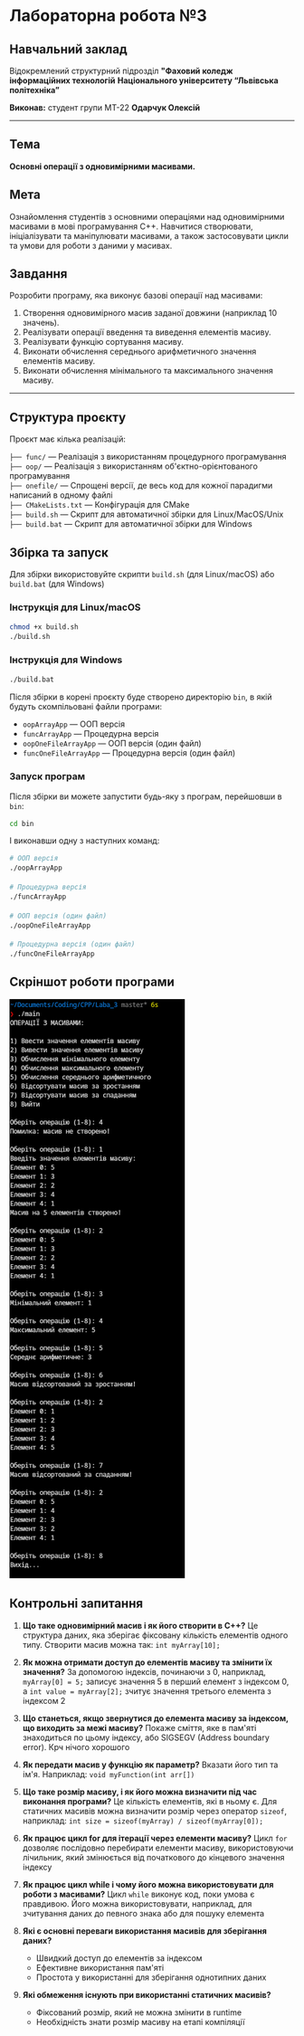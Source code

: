 # Лабораторна робота №3

## Навчальний заклад

Відокремлений структурний підрозділ
**"Фаховий коледж інформаційних технологій**
**Національного університету “Львівська політехніка”**

**Виконав:** студент групи МТ-22
**Одарчук Олексій**

---

## Тема

**Основні операції з одновимірними масивами.**

## Мета

Ознайомлення студентів з основними операціями над одновимірними масивами в мові програмування C++. Навчитися створювати, ініціалізувати та маніпулювати масивами, а також застосовувати цикли та умови для роботи з даними у масивах.

## Завдання

Розробити програму, яка виконує базові операції над масивами:

1. Створення одновимірного масив заданої довжини (наприклад 10 значень).
2. Реалізувати операції введення та виведення елементів масиву.
3. Реалізувати функцію сортування масиву.
4. Виконати обчислення середнього арифметичного значення елементів масиву.
5. Виконати обчислення мінімального та максимального значення масиву.

---

## Структура проєкту

Проєкт має кілька реалізацій:

`├── func/` — Реалізація з використанням процедурного програмування  
`├── oop/` — Реалізація з використанням об'єктно-орієнтованого програмування  
`├── onefile/` — Спрощені версії, де весь код для кожної парадигми написаний в одному файлі  
`├── CMakeLists.txt` — Конфігурація для CMake  
`├── build.sh` — Скрипт для автоматичної збірки для Linux/MacOS/Unix  
`├── build.bat` — Скрипт для автоматичної збірки для Windows  

## Збірка та запуск

Для збірки використовуйте скрипти `build.sh` (для Linux/macOS) або `build.bat` (для Windows)

### Інструкція для Linux/macOS

```bash
chmod +x build.sh
./build.sh
```

### Інструкція для Windows

```bash
./build.bat
```

Після збірки в корені проєкту буде створено директорію `bin`, в якій будуть скомпільовані файли програми:

- `oopArrayApp` — ООП версія
- `funcArrayApp` — Процедурна версія
- `oopOneFileArrayApp` — ООП версія (один файл)
- `funcOneFileArrayApp` — Процедурна версія (один файл)

### Запуск програм

Після збірки ви можете запустити будь-яку з програм, перейшовши в `bin`:

```bash
cd bin
```

І виконавши одну з наступних команд:

```bash
# ООП версія
./oopArrayApp

# Процедурна версія
./funcArrayApp

# ООП версія (один файл)
./oopOneFileArrayApp

# Процедурна версія (один файл)
./funcOneFileArrayApp
```

## Скріншот роботи програми

![Screenshot](images/image.png)

## Контрольні запитання

1. **Що таке одновимірний масив і як його створити в C++?**
   Це структура даних, яка зберігає фіксовану кількість елементів одного типу. Створити масив можна так: `int myArray[10];`

2. **Як можна отримати доступ до елементів масиву та змінити їх значення?**
   За допомогою індексів, починаючи з 0, наприклад, `myArray[0] = 5;` записує значення 5 в перший елемент з індексом 0, а `int value = myArray[2];` зчитує значення третього елемента з індексом 2

3. **Що станеться, якщо звернутися до елемента масиву за індексом, що виходить за межі масиву?**
   Покаже сміття, яке в пам'яті знаходиться по цьому індексу, або SIGSEGV (Address boundary error). Крч нічого хорошого

4. **Як передати масив у функцію як параметр?**
   Вказати його тип та ім'я. Наприклад: `void myFunction(int arr[])`

5. **Що таке розмір масиву, і як його можна визначити під час виконання програми?**
   Це кількість елементів, які в ньому є. Для статичних масивів можна визначити розмір через оператор `sizeof`, наприклад: `int size = sizeof(myArray) / sizeof(myArray[0]);`

6. **Як працює цикл for для ітерації через елементи масиву?**
   Цикл `for` дозволяє послідовно перебирати елементи масиву, використовуючи лічильник, який змінюється від початкового до кінцевого значення індексу

7. **Як працює цикл while і чому його можна використовувати для роботи з масивами?**
   Цикл `while` виконує код, поки умова є правдивою. Його можна використовувати, наприклад, для зчитування даних до певного знака або для пошуку елемента

8. **Які є основні переваги використання масивів для зберігання даних?**
   - Швидкий доступ до елементів за індексом
   - Ефективне використання пам'яті
   - Простота у використанні для зберігання однотипних даних

9. **Які обмеження існують при використанні статичних масивів?**
   - Фіксований розмір, який не можна змінити в runtime
   - Необхідність знати розмір масиву на етапі компіляції
